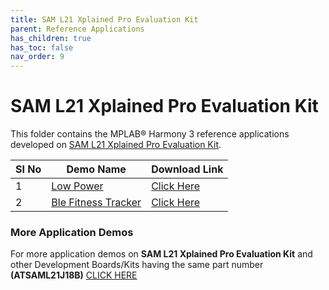```yaml
---
title: SAM L21 Xplained Pro Evaluation Kit
parent: Reference Applications
has_children: true
has_toc: false
nav_order: 9
---
```

# SAM L21 Xplained Pro Evaluation Kit

This folder contains the MPLAB® Harmony 3 reference applications developed on [SAM L21 Xplained Pro Evaluation Kit](https://www.microchip.com/developmenttools/ProductDetails/atsaml21-xpro-b).   

|SI No| Demo Name | Download Link |
| --- | --- | -- |
| 1 | [Low Power](./saml21_low_power/readme.md) | [Click Here](https://github.com/Microchip-MPLAB-Harmony/reference_apps/releases/latest/download/saml21_low_power.zip) |
| 2 | [Ble Fitness Tracker](./ble_fitness_tracker/readme.md) | [Click Here](https://github.com/Microchip-MPLAB-Harmony/reference_apps/releases/latest/download/saml21_ble_fitness_tracker.zip) |

### More Application Demos

For more application demos on **SAM L21 Xplained Pro Evaluation Kit** and other Development Boards/Kits having the same part number **(ATSAML21J18B)** <a href="https://mplab-discover.microchip.com/v1/itemtype/com.microchip.ide.project?s0=ATSAML21J18B" target="_blank"> CLICK HERE </a>

